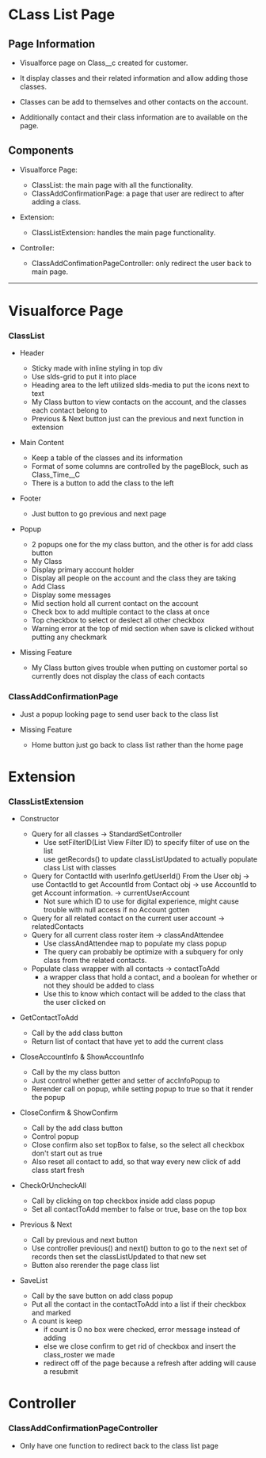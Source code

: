 # **CLass List Page**

## **Page Information**

* Visualforce page on Class__c created for customer.

* It display classes and their related information and allow adding those classes.

* Classes can be add to themselves and other contacts on the account.

* Additionally contact and their class information are to available on the page.

## **Components**

* Visualforce Page:
  * ClassList: the main page with all the functionality.
  * ClassAddConfirmationPage: a page that user are redirect to after adding a class.

* Extension:
  * ClassListExtension: handles the main page functionality.
 
* Controller:
  * ClassAddConfimationPageController: only redirect the user back to main page.

____

# **Visualforce Page**

### **ClassList**

* Header
  * Sticky made with inline styling in top div
  * Use slds-grid to put it into place
  * Heading area to the left utilized slds-media to put the icons next to text
  * My Class button to view contacts on the account, and the classes each contact belong to
  * Previous & Next button just can the previous and next function in extension

* Main Content
  * Keep a table of the classes and its information
  * Format of some columns are controlled by the pageBlock, such as Class_Time__C
  * There is a button to add the class to the left

* Footer
  * Just button to go previous and next page

* Popup
  * 2 popups one for the my class button, and the other is for add class button
  * My Class
   * Display primary account holder
   * Display all people on the account and the class they are taking
  * Add Class
   * Display some messages
   * Mid section hold all current contact on the account
   * Check box to add multiple contact to the class at once
   * Top checkbox to select or deslect all other checkbox
   * Warning error at the top of mid section when save is clicked without putting any checkmark

* Missing Feature
   * My Class button gives trouble when putting on customer portal so currently does not display the class of each contacts

### **ClassAddConfirmationPage**

* Just a popup looking page to send user back to the class list

* Missing Feature
  * Home button just go back to class list rather than the home page

# **Extension**

### **ClassListExtension**

* Constructor
   * Query for all classes -> StandardSetController
     * Use setFilterID(List View Filter ID) to specify filter of use on the list
     * use getRecords() to update classListUpdated to actually populate class List with classes
   * Query for ContactId with userInfo.getUserId() From the User obj -> use ContactId to get AccountId from Contact obj -> use AccountId to get Account information. -> currentUserAccount
     * Not sure which ID to use for digital experience, might cause trouble with null access if no Account gotten
   * Query for all related contact on the current user account -> relatedContacts
   * Query for all current class roster item -> classAndAttendee
     * Use classAndAttendee map to populate my class popup
     * The query can probably be optimize with a subquery for only class from the related contacts.
   * Populate class wrapper with all contacts -> contactToAdd
     * a wrapper class that hold a contact, and a boolean for whether or not they should be added to class
     * Use this to know which contact will be added to the class that the user clicked on

* GetContactToAdd
  * Call by the add class button 
  * Return list of contact that have yet to add the current class

* CloseAccountInfo & ShowAccountInfo
  * Call by the my class button
  * Just control whether getter and setter of accInfoPopup to
  * Rerender call on popup, while setting popup to true so that it render the popup

* CloseConfirm & ShowConfirm
  * Call by the add class button
  * Control popup
  * Close confirm also set topBox to false, so the select all checkbox don't start out as true
  * Also reset all contact to add, so that way every new click of add class start fresh

* CheckOrUncheckAll
  * Call by clicking on top checkbox inside add class popup
  * Set all contactToAdd member to false or true, base on the top box

* Previous & Next
  * Call by previous and next button
  * Use controller previous() and next() button to go to the next set of records then set the classListUpdated to that new set
  * Button also rerender the page class list

* SaveList
  * Call by the save button on add class popup
  * Put all the contact in the contactToAdd into a list if their checkbox and marked
  * A count is keep
    * if count is 0 no box were checked, error message instead of adding
    * else we close confirm to get rid of checkbox and insert the class_roster we made
    * redirect off of the page because a refresh after adding will cause a resubmit
   
# **Controller**

### **ClassAddConfirmationPageController**

* Only have one function to redirect back to the class list page

  

